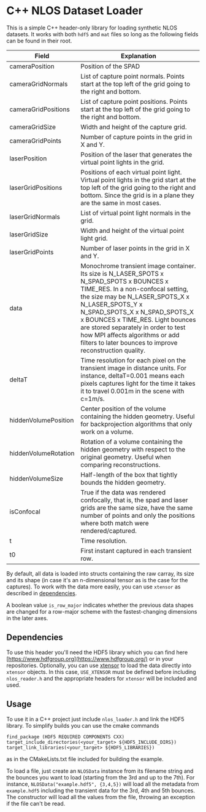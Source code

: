 # C++ NLOS Dataset Loader

This is a simple C++ header-only library for loading synthetic NLOS datasets.
It works with both `hdf5` and `mat` files so long as the following fields can be found in their root.

| Field | Explanation |
|-------|-------------|
| cameraPosition|Position of the SPAD|
| cameraGridNormals | List of capture point normals. Points start at the top left of the grid going to the right and bottom.|
| cameraGridPositions | List of capture point positions. Points start at the top left of the grid going to the right and bottom.|
| cameraGridSize | Width and height of the capture grid.|
| cameraGridPoints |  Number of capture points in the grid in X and Y.|
| laserPosition | Position of the laser that generates the virtual point lights in the grid.|
| laserGridPositions | Positions of each virtual point light. Virtual point lights in the grid start at the top left of the grid going to the right and bottom. Since the grid is in a plane they are the same in most cases.|
| laserGridNormals | List of virtual point light normals in the grid. |
| laserGridSize | Width and height of the virtual point light grid.|
| laserGridPoints |  Number of laser points in the grid in X and Y.|
| data | Monochrome transient image container. Its size is N_LASER_SPOTS x N_SPAD_SPOTS x BOUNCES x TIME_RES. In a non-confocal setting, the size may be N_LASER_SPOTS_X x N_LASER_SPOTS_Y x N_SPAD_SPOTS_X x N_SPAD_SPOTS_X x BOUNCES x TIME_RES. Light bounces are stored separately in order to test how MPI affects algorithms or add filters to later bounces to improve reconstruction quality. |
| deltaT | Time resolution for each pixel on the transient image in distance units. For instance, deltaT=0.001 means each pixels captures light for the time it takes it to travel 0.001m in the scene with c=1m/s.|
| hiddenVolumePosition | Center position of the volume containing the hidden geometry. Useful for backprojection algorithms that only work on a volume.|
| hiddenVolumeRotation | Rotation of a volume containing the hidden geometry with respect to the original geometry. Useful when comparing reconstructions.|
| hiddenVolumeSize | Half-length of the box that tightly bounds the hidden geometry.|
| isConfocal | True if the data was rendered confocally, that is, the spad and laser grids are the same size, have the same number of points and only the positions where both match were rendered/captured.|
| t | Time resolution.|
| t0 | First instant captured in each transient row.|

By default, all data is loaded into structs containing the raw carray, its size and its shape (in case it's an n-dimensional tensor as is the case for the captures).
To work with the data more easily, you can use `xtensor` as described in [dependencies](##Dependencies).

A boolean value `is_row_major` indicates whether the previous data shapes are changed for a row-major scheme with the fastest-changing dimensions in the later axes.

## Dependencies

To use this header you'll need the HDF5 library which you can find here [https://www.hdfgroup.org](https://www.hdfgroup.org/) or in your repositories.
Optionally, you can use [xtensor](http://quantstack.net/xtensor) to load the data directly into `xtensor` objects. In this case, `USE_XTENSOR` must be defined before including `nlos_reader.h` and the appropriate headers for `xtensor` will be included and used.

## Usage

To use it in a C++ project just include `nlos_loader.h` and link the HDF5 library. To simplify builds you can use the cmake commands
```{cmake}
find_package (HDF5 REQUIRED COMPONENTS CXX)
target_include_directories(<your_target> ${HDF5_INCLUDE_DIRS})
target_link_libraries(<your_target> ${HDF5_LIBRARIES})
``` 
as in the CMakeLists.txt file included for building the example.

To load a file, just create an `NLOSData` instance from its filename string and the bounces you want to load (starting from the 3rd and up to the 7th).
For instance, `NLOSData("example.hdf5", {3,4,5})` will load all the metadata from `example.hdf5` including the transient data for the 3rd, 4th and 5th bounces.
The constructor will load all the values from the file, throwing an exception if the file can't be read.